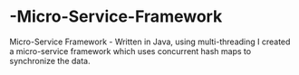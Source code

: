# -Micro-Service-Framework
 Micro-Service Framework - Written in Java, using multi-threading  I created a micro-service framework which uses concurrent hash  maps to synchronize the data.
